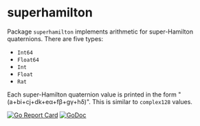 # superhamilton

Package `superhamilton` implements arithmetic for super-Hamilton quaternions. There are five types:

* `Int64`
* `Float64`
* `Int`
* `Float`
* `Rat`

Each super-Hamilton quaternion value is printed in the form "(a+bi+cj+dk+eα+fβ+gγ+hδ)". This is similar to `complex128` values.

[![Go Report Card](https://goreportcard.com/badge/gojp/goreportcard)](https://goreportcard.com/report/github.com/meirizarrygelpi/numbers/superhamilton) [![GoDoc](https://godoc.org/github.com/meirizarrygelpi/numbers/superhamilton?status.svg)](https://godoc.org/github.com/meirizarrygelpi/numbers/superhamilton)